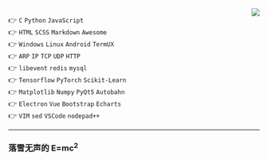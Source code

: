 <img align="right" src="https://github-readme-stats.vercel.app/api?username=riverzhou&show_icons=true&icon_color=CE1D2D&text_color=718096&bg_color=ffffff&hide_title=true" />

:point_right: `C` `Python` `JavaScript`  
:point_right: `HTML` `SCSS` `Markdown` `Awesome`  
:point_right: `Windows` `Linux` `Android` `TermUX`  
:point_right: `ARP` `IP` `TCP` `UDP` `HTTP`  
:point_right: `libevent` `redis` `mysql`  
:point_right: `Tensorflow` `PyTorch` `Scikit-Learn`  
:point_right: `Matplotlib` `Numpy` `PyQt5` `Autobahn`  
:point_right: `Electron` `Vue` `Bootstrap` `Echarts`  
:point_right: `VIM` `sed` `VSCode` `nodepad++`

---

### 落雪无声的 E=mc<sup>2</sup>
